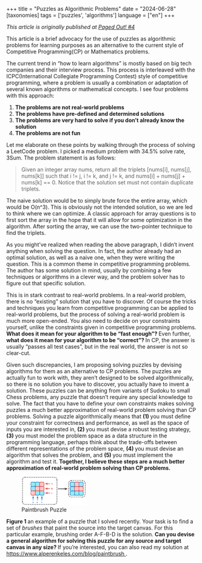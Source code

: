 +++
title = "Puzzles as Algorithmic Problems"
date = "2024-06-28"
[taxonomies]
tags = ['puzzles', 'algorithms']
language = ["en"]
+++

<p>
 <i>
  This article is originally published at
  <a href="https://pagedout.institute/download/PagedOut_004_beta1.pdf">
   Paged Out! #4
  </a>
 </i>
</p>
<p>
 This article is a brief advocacy for the use of puzzles as
        algorithmic problems for learning purposes as an alternative to the
        current style of Competitive Programming(CP) or Mathematics
        problems.
</p>
<p>
 The current trend in “how to learn algorithms” is mostly based on big
        tech companies and their interview process. This process is interleaved
        with the ICPC(International Collegiate Programming Contest) style of
        competitive programming, where a problem is usually a combination or
        adaptation of several known algorithms or mathematical concepts. I see
        four problems with this approach:
</p>
<ol type="1">
 <li>
  <strong>
   The problems are not real-world problems
  </strong>
 </li>
 <li>
  <strong>
   The problems have pre-defined and determined
                solutions
  </strong>
 </li>
 <li>
  <strong>
   The problems are very hard to solve if you don’t already
                know the solution
  </strong>
 </li>
 <li>
  <strong>
   The problems are not fun
  </strong>
 </li>
</ol>
<p>
 Let me elaborate on these points by walking through the process of
        solving a LeetCode problem. I picked a medium problem with 34.5% solve
        rate, 3Sum. The problem statement is as follows:
</p>
<blockquote>
 <p>
  Given an integer array nums, return all the triplets [nums[i],
            nums[j], nums[k]] such that i != j, i != k, and j != k, and nums[i] +
            nums[j] + nums[k] == 0. Notice that the solution set must not contain
            duplicate triplets.
 </p>
</blockquote>
<p>
 The naive solution would be to simply brute force the entire array,
        which would be O(n^3). This is obviously not the intended solution, so
        we are led to think where we can optimize. A classic approach for array
        questions is to first sort the array in the hope that it will allow for
        some optimization in the algorithm. After sorting the array, we can use
        the two-pointer technique to find the triplets.
</p>
<p>
 As you might’ve realized when reading the above paragraph, I didn’t
        invent anything when solving the question. In fact, the author already
        had an optimal solution, as well as a naive one, when they were writing
        the question. This is a common theme in competitive programming
        problems. The author has some solution in mind, usually by combining a
        few techniques or algorithms in a clever way, and the problem solver has
        to figure out that specific solution.
</p>
<p>
 This is in stark contrast to real-world problems. In a real-world
        problem, there is no “existing” solution that you have to discover. Of
        course the tricks and techniques you learn from competitive programming
        can be applied to real-world problems, but the process of solving a
        real-world problem is much more open-ended. You also need to decide on
        your constraints yourself, unlike the constraints given in competitive
        programming problems.
 <strong>
  What does it mean for your algorithm to be
            “fast enough”?
 </strong>
 Even further,
 <strong>
  what does it mean for your
            algorithm to be “correct”?
 </strong>
 In CP, the answer is usually “passes
        all test cases”, but in the real world, the answer is not so
        clear-cut.
</p>
<p>
 Given such discrepancies, I am proposing solving puzzles by devising
        algorithms for them as an alternative to CP problems. The puzzles are
        actually fun to work with, they aren’t designed to be solved
        algorithmically, so there is no solution you have to discover, you
        actually have to invent a solution. These puzzles can be anything from
        variants of Sudoku to small Chess problems, any puzzle that doesn’t
        require any special knowledge to solve. The fact that you have to define
        your own constraints makes solving puzzles a much better approximation
        of real-world problem solving than CP problems. Solving a puzzle
        algorithmically means that
 <strong>
  (1)
 </strong>
 you must define your
        constraint for correctness and performance, as well as the space of
        inputs you are interested in,
 <strong>
  (2)
 </strong>
 you must devise a
        robust testing strategy,
 <strong>
  (3)
 </strong>
 you must model the problem
        space as a data structure in the programming language, perhaps think
        about the trade-offs between different representations of the problem
        space,
 <strong>
  (4)
 </strong>
 you must devise an algorithm that solves the
        problem, and
 <strong>
  (5)
 </strong>
 you must implement the algorithm and
        test it.
 <strong>
  Together, I believe these steps are a much better
            approximation of real-world problem solving than CP
            problems.
 </strong>
</p>
<!-- Add a hline -->
<!-- Add the image small -->
<figure>
 <img alt="Paintbrush Puzzle" src="pb.png" style="width:40.0%"/>
 <figcaption aria-hidden="true">
  Paintbrush Puzzle
 </figcaption>
</figure>
<p>
 <strong>
  Figure 1
 </strong>
 an example of a puzzle that I solved
        recently. Your task is to find a set of
 <em>
  brushes
 </em>
 that paint the
        source into the target canvas. For this particular example, brushing
        order A-F-B-D is the solution.
 <strong>
  Can you devise a general
            algorithm for solving this puzzle for any source and target canvas in
            any size?
 </strong>
 If you’re interested, you can also read my solution
        at
 <br/>
 <a href="https://www.alperenkeles.com/blog/paintbrush">
  https://www.alperenkeles.com/blog/paintbrush
 </a>
 .
</p>
